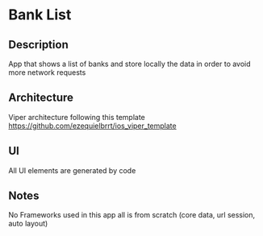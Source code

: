 # Bank List

## Description
App that shows a list of banks and store locally the data in order to avoid more network requests

## Architecture

Viper architecture following this template https://github.com/ezequielbrrt/ios_viper_template

## UI 

All UI elements are generated by code

## Notes

No Frameworks used in this app all is from scratch (core data, url session, auto layout)
